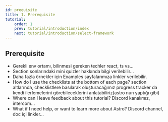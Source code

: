 ```yaml
---
id: prequisite
title: 1. Prerequisite
tutorial:
    order: 1
    prev: tutorial/introduction/index
    next: tutorial/introduction/select-framework
---
```


## Prerequisite
- Gerekli env ortamı, bilinmesi gereken techler react, ts vs…
- Section sonlarındaki mini quizler hakkında bilgi verilebilir…
- Daha fazla örnekler için Examples sayfalarımıza linkler verilebilir.
- How do I use the checklists at the bottom of each page?
   section altlarında, checklistlere basılarak oluşturacağımız progress tracker da kendi ilerlemelerini görebileceklerini anlatabiliriz(astro nun yaptığı gibi)
- Where can I leave feedback about this tutorial?
  Discord kanalımız, intercom…
- What if I need help, or want to learn more about Astro?
  Discord channel, doc içi linkler…